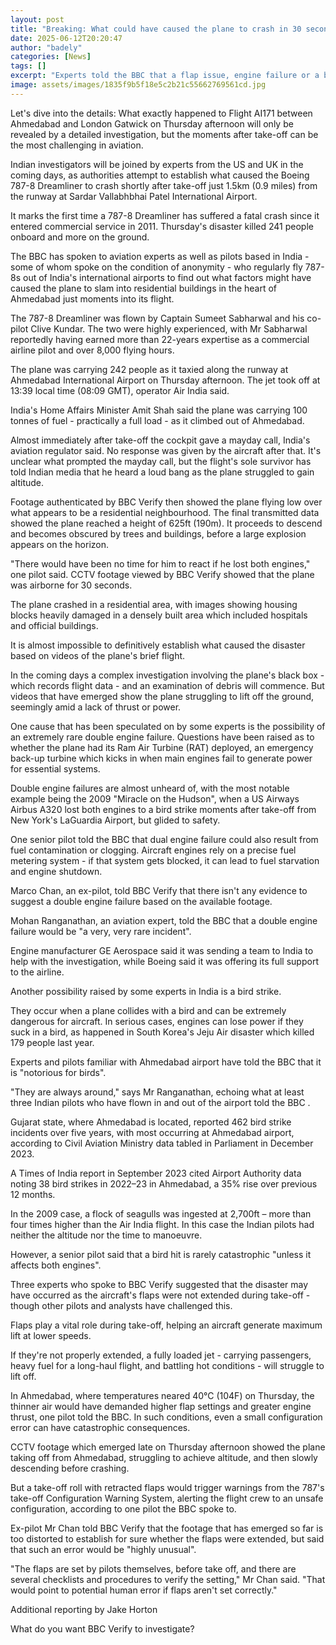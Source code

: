 ```yaml
---
layout: post
title: "Breaking: What could have caused the plane to crash in 30 seconds?"
date: 2025-06-12T20:20:47
author: "badely"
categories: [News]
tags: []
excerpt: "Experts told the BBC that a flap issue, engine failure or a bird strike are among the possible causes of the crash."
image: assets/images/1835f9b5f18e5c2b21c55662769561cd.jpg
---
```


Let's dive into the details: What exactly happened to Flight AI171 between Ahmedabad and London Gatwick on Thursday afternoon will only be revealed by a detailed investigation, but the moments after take-off can be the most challenging in aviation.

Indian investigators will be joined by experts from the US and UK in the coming days, as authorities attempt to establish what caused the Boeing 787-8 Dreamliner to crash shortly after take-off just 1.5km (0.9 miles) from the runway at Sardar Vallabhbhai Patel International Airport.

It marks the first time a 787-8 Dreamliner has suffered a fatal crash since it entered commercial service in 2011. Thursday's disaster killed 241 people onboard and more on the ground. 

The BBC has spoken to aviation experts as well as pilots based in India - some of whom spoke on the condition of anonymity - who regularly fly 787-8s out of India's international airports to find out what factors might have caused the plane to slam into residential buildings in the heart of Ahmedabad just moments into its flight.

The 787-8 Dreamliner was flown by Captain Sumeet Sabharwal and his co-pilot Clive Kundar. The two were highly experienced, with Mr Sabharwal reportedly having earned more than 22-years expertise as a commercial airline pilot and over 8,000 flying hours.

The plane was carrying 242 people as it taxied along the runway at Ahmedabad International Airport on Thursday afternoon. The jet took off at 13:39 local time (08:09 GMT), operator Air India said.

India's Home Affairs Minister Amit Shah said the plane was carrying 100 tonnes of fuel - practically a full load - as it climbed out of Ahmedabad.

Almost immediately after take-off the cockpit gave a mayday call, India's aviation regulator said. No response was given by the aircraft after that. It's unclear what prompted the mayday call, but the flight's sole survivor has told Indian media that he heard a loud bang as the plane struggled to gain altitude.

Footage authenticated by BBC Verify then showed the plane flying low over what appears to be a residential neighbourhood. The final transmitted data showed the plane reached a height of 625ft (190m). It proceeds to descend and becomes obscured by trees and buildings, before a large explosion appears on the horizon.

"There would have been no time for him to react if he lost both engines," one pilot said. CCTV footage viewed by BBC Verify showed that the plane was airborne for 30 seconds.

The plane crashed in a residential area, with images showing housing blocks heavily damaged in a densely built area which included hospitals and official buildings.

It is almost impossible to definitively establish what caused the disaster based on videos of the plane's brief flight.

In the coming days a complex investigation involving the plane's black box - which records flight data - and an examination of debris will commence. But videos that have emerged show the plane struggling to lift off the ground, seemingly amid a lack of thrust or power.

One cause that has been speculated on by some experts is the possibility of an extremely rare double engine failure. Questions have been raised as to whether the plane had its Ram Air Turbine (RAT) deployed, an emergency back-up turbine which kicks in when main engines fail to generate power for essential systems.

Double engine failures are almost unheard of, with the most notable example being the 2009 "Miracle on the Hudson", when a US Airways Airbus A320 lost both engines to a bird strike moments after take-off from New York's LaGuardia Airport, but glided to safety.

One senior pilot told the BBC that dual engine failure could also result from fuel contamination or clogging. Aircraft engines rely on a precise fuel metering system - if that system gets blocked, it can lead to fuel starvation and engine shutdown.

Marco Chan, an ex-pilot, told BBC Verify that there isn't any evidence to suggest a double engine failure based on the available footage.

Mohan Ranganathan, an aviation expert, told the BBC that a double engine failure would be "a very, very rare incident".

Engine manufacturer GE Aerospace said it was sending a team to India to help with the investigation, while Boeing said it was offering its full support to the airline.

Another possibility raised by some experts in India is a bird strike.

They occur when a plane collides with a bird and can be extremely dangerous for aircraft. In serious cases, engines can lose power if they suck in a bird, as happened in South Korea's Jeju Air disaster which killed 179 people last year.

Experts and pilots familiar with Ahmedabad airport have told the BBC that it is "notorious for birds".

"They are always around," says Mr Ranganathan, echoing what at least three Indian pilots who have flown in and out of the airport told the BBC .

Gujarat state, where Ahmedabad is located, reported 462 bird strike incidents over five years, with most occurring at Ahmedabad airport, according to Civil Aviation Ministry data tabled in Parliament in December 2023.

A Times of India report in September 2023 cited Airport Authority data noting 38 bird strikes in 2022–23 in Ahmedabad, a 35% rise over previous 12 months.

In the 2009 case, a flock of seagulls was ingested at 2,700ft – more than four times higher than the Air India flight. In this case the Indian pilots had neither the altitude nor the time to manoeuvre.

However, a senior pilot said that a bird hit is rarely catastrophic "unless it affects both engines".

Three experts who spoke to BBC Verify suggested that the disaster may have occurred as the aircraft's flaps were not extended during take-off - though other pilots and analysts have challenged this.

Flaps play a vital role during take-off, helping an aircraft generate maximum lift at lower speeds. 

If they're not properly extended, a fully loaded jet - carrying passengers, heavy fuel for a long-haul flight, and battling hot conditions - will struggle to lift off.

In Ahmedabad, where temperatures neared 40°C (104F) on Thursday, the thinner air would have demanded higher flap settings and greater engine thrust, one pilot told the BBC. In such conditions, even a small configuration error can have catastrophic consequences.

CCTV footage which emerged late on Thursday afternoon showed the plane taking off from Ahmedabad, struggling to achieve altitude, and then slowly descending before crashing.

But a take-off roll with retracted flaps would trigger warnings from the 787's take-off Configuration Warning System, alerting the flight crew to an unsafe configuration, according to one pilot the BBC spoke to.

Ex-pilot Mr Chan told BBC Verify that the footage that has emerged so far is too distorted to establish for sure whether the flaps were extended, but said that such an error would be "highly unusual".

"The flaps are set by pilots themselves, before take off, and there are several checklists and procedures to verify the setting," Mr Chan said. "That would point to potential human error if flaps aren't set correctly."

Additional reporting by Jake Horton

What do you want BBC Verify to investigate?

